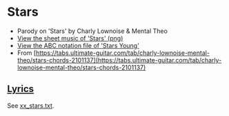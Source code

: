 # Stars

- Parody on 'Stars' by Charly Lownoise & Mental Theo
- [View the sheet music of 'Stars' (png)](xx_stars.png)
- [View the ABC notation file of 'Stars Young'](xx_stars.abc)
- From [https://tabs.ultimate-guitar.com/tab/charly-lownoise-mental-theo/stars-chords-2101137](https://tabs.ultimate-guitar.com/tab/charly-lownoise-mental-theo/stars-chords-2101137)

## [Lyrics](xx_stars.txt)

See [xx_stars.txt](xx_stars.txt).

